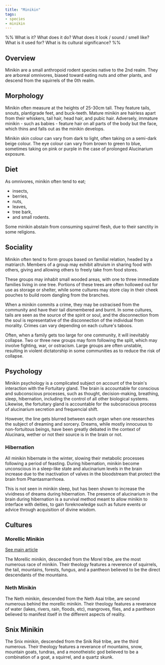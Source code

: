 ```yaml
---
title: "Minikin"
tags:
- species
- minikin
---
```

%%
What is it?
What does it do?
What does it look / sound / smell like?
What is it used for?
What is its cultural significance?
%%

## Overview
Minikin are a small anthropoid rodent species native to the 2nd realm. They are arboreal omnivores, biased toward eating nuts and other plants, and descend from the squirrels of the 0th realm.

## Morphology
Minikin often measure at the heights of 25-30cm tall. They feature tails, snouts, plantigrade feet, and buck-teeth. Mature minikin are hairless apart from their whiskers, tail hair, head hair, and pubic hair. Adversely, immature minikin - such as babies - feature hair on all parts of the body but the face, which thins and falls out as the minikin develops.

Minikin skin colour can vary from dark to light, often taking on a semi-dark beige colour. The eye colour can vary from brown to green to blue, sometimes taking on pink or purple in the case of prolonged Alucinarium exposure.

## Diet
As omnivores, minikin often tend to eat;
- insects,
- berries,
- nuts,
- leaves,
- tree bark,
- and small rodents.

Some minikin abstain from consuming squirrel flesh, due to their sanctity in some religions.

## Sociality
Minikin often tend to form groups based on familial relation, headed by a matriarch. Members of a group may exhibit altruism in sharing food with others, giving and allowing others to freely take from food stores.

These groups may inhabit small wooded areas, with one to three immediate families living in one tree. Portions of these trees are often hollowed out for use as storage or shelter, while some cultures may store clay in their cheek pouches to build room dangling from the branches.

When a minikin commits a crime, they may be ostracised from the community and have their tail dismembered and burnt. In some cultures, tails are seen as the source of the spirit or soul, and the disconnection from the soul is representative of the disconnection of the individual from morality. Crimes can vary depending on each culture's taboos.

Often, when a family gets too large for one community, it will inevitably collapse. Two or three new groups may form following the split, which may involve fighting, war, or ostracism. Large groups are often unstable, resulting in violent dictatorship in some communities as to reduce the risk of collapse.

## Psychology
Minikin psychology is a complicated subject on account of the brain's interaction with the Fortuitary gland. The brain is accountable for conscious and subconscious processes, such as thought, decision-making, breathing, sleep, hibernation, including the control of all other biological systems. Likewise, the fortuitary gland is accountable for the subconscious process of  alucinarium secretion and frequencial shift.

However, the line gets blurred between each organ when one researches the subject of dreaming and sorcery. Dreams, while mostly innocuous to non-fortuitous beings, have been greatly debated in the context of Alucinara, wether or not their source is in the brain or not.

### Hibernation
All minikin hibernate in the winter, slowing their metabolic processes following a period of feasting. During hibernation, minikin become unconscious in a sleep-like state and alucinarium levels in the brain increase due to the inactivation of valves in the bloodstream that protect the brain from Phantasmarrhoea.

This is not seen in minikin sleep, but has been shown to increase the vividness of dreams during hibernation. The presence of alucinarium in the brain during hibernation is a survival method meant to allow minikin to interface with deities, to gain foreknowledge such as future events or advice through acquisition of divine wisdom.

## Cultures
### Morellic Minikin
[See main article](cultures/morellic.md)

The Morellic minikin, descended from the Morel tribe, are the most numerous race of minikin. Their theology features a reverence of squirrels, the tail, mountains, forests, fungus, and a pantheon believed to be the direct descendants of the mountains.

### Neth Minikin
The Neth minikin, descended from the Neth Asai tribe, are second numerous behind the morellic minikin. Their theology features a reverance of water (lakes, rivers, rain, floods, etc), mangroves, flies, and a pantheon believed to manifest itself in the different aspects of reality.

## Snix Minikin
The Snix minikin, descended from the Snik Rsë tribe, are the third numerous. Their theology features a reverance of mountains, snow, mountain goats, tundras, and a monotheistic god believed to be a combination of a goat, a squirrel, and a quartz skunk.